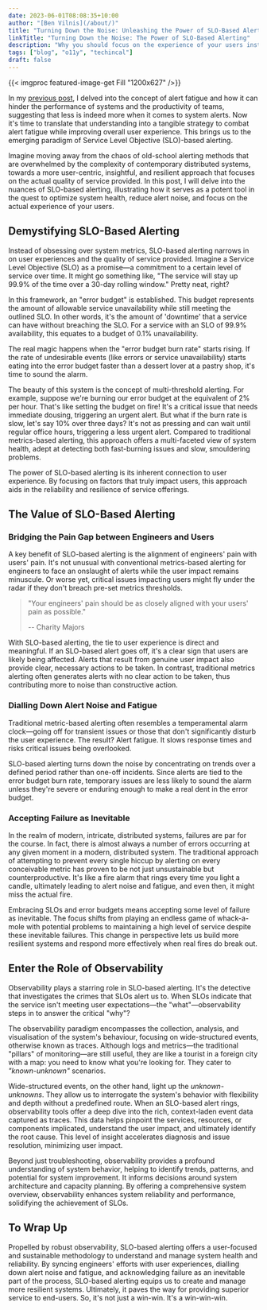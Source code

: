 ```yaml
---
date: 2023-06-01T08:08:35+10:00
author: "[Ben Vilnis](/about/)"
title: "Turning Down the Noise: Unleashing the Power of SLO-Based Alerting for Superior User Experiences"
linkTitle: "Turning Down the Noise: The Power of SLO-Based Alerting"
description: "Why you should focus on the experience of your users instead of noisy metrics."
tags: ["blog", "o11y", "techincal"]
draft: false
---
```


<div class="center-text">

  {{< imgproc featured-image-get Fill "1200x627" />}}

  In my [previous post](https://bennysbytes.dev/blog/alert-fatigue-why-less-is-more/), I delved into the concept of alert fatigue and how it can hinder the performance of systems and the productivity of teams, suggesting that less is indeed more when it comes to system alerts. Now it's time to translate that understanding into a tangible strategy to combat alert fatigue while improving overall user experience. This brings us to the emerging paradigm of Service Level Objective (SLO)-based alerting.

  Imagine moving away from the chaos of old-school alerting methods that are overwhelmed by the complexity of contemporary distributed systems, towards a more user-centric, insightful, and resilient approach that focuses on the actual quality of service provided. In this post, I will delve into the nuances of SLO-based alerting, illustrating how it serves as a potent tool in the quest to optimize system health, reduce alert noise, and focus on the actual experience of your users.

  ## Demystifying SLO-Based Alerting

  Instead of obsessing over system metrics, SLO-based alerting narrows in on user experiences and the quality of service provided. Imagine a Service Level Objective (SLO) as a promise—a commitment to a certain level of service over time. It might go something like, "The service will stay up 99.9% of the time over a 30-day rolling window." Pretty neat, right?

  In this framework, an "error budget" is established. This budget represents the amount of allowable service unavailability while still meeting the outlined SLO. In other words, it's the amount of 'downtime' that a service can have without breaching the SLO. For a service with an SLO of 99.9% availability, this equates to a budget of 0.1% unavailability.

  The real magic happens when the "error budget burn rate" starts rising. If the rate of undesirable events (like errors or service unavailability) starts eating into the error budget faster than a dessert lover at a pastry shop, it's time to sound the alarm.

  The beauty of this system is the concept of multi-threshold alerting. For example, suppose we're burning our error budget at the equivalent of 2% per hour. That's like setting the budget on fire! It's a critical issue that needs immediate dousing, triggering an urgent alert. But what if the burn rate is slow, let's say 10% over three days? It's not as pressing and can wait until regular office hours, triggering a less urgent alert. Compared to traditional metrics-based alerting, this approach offers a multi-faceted view of system health, adept at detecting both fast-burning issues and slow, smouldering problems.

  The power of SLO-based alerting is its inherent connection to user experience. By focusing on factors that truly impact users, this approach aids in the reliability and resilience of service offerings.

  ## The Value of SLO-Based Alerting

  ### Bridging the Pain Gap between Engineers and Users

  A key benefit of SLO-based alerting is the alignment of engineers' pain with users' pain. It's not unusual with conventional metrics-based alerting for engineers to face an onslaught of alerts while the user impact remains minuscule. Or worse yet, critical issues impacting users might fly under the radar if they don't breach pre-set metrics thresholds.

  > "Your engineers' pain should be as closely aligned with your users' pain as possible."
  >
  >  -- Charity Majors

  With SLO-based alerting, the tie to user experience is direct and meaningful. If an SLO-based alert goes off, it's a clear sign that users are likely being affected. Alerts that result from genuine user impact also provide clear, necessary actions to be taken. In contrast, traditional metrics alerting often generates alerts with no clear action to be taken, thus contributing more to noise than constructive action.

  ### Dialling Down Alert Noise and Fatigue

  Traditional metric-based alerting often resembles a temperamental alarm clock—going off for transient issues or those that don't significantly disturb the user experience. The result? Alert fatigue. It slows response times and risks critical issues being overlooked.

  SLO-based alerting turns down the noise by concentrating on trends over a defined period rather than one-off incidents. Since alerts are tied to the error budget burn rate, temporary issues are less likely to sound the alarm unless they're severe or enduring enough to make a real dent in the error budget.

  ### Accepting Failure as Inevitable

  In the realm of modern, intricate, distributed systems, failures are par for the course. In fact, there is almost always a number of errors occurring at any given moment in a modern, distributed system. The traditional approach of attempting to prevent every single hiccup by alerting on every conceivable metric has proven to be not just unsustainable but counterproductive. It's like a fire alarm that rings every time you light a candle, ultimately leading to alert noise and fatigue, and even then, it might miss the actual fire.

  Embracing SLOs and error budgets means accepting some level of failure as inevitable. The focus shifts from playing an endless game of whack-a-mole with potential problems to maintaining a high level of service despite these inevitable failures. This change in perspective lets us build more resilient systems and respond more effectively when real fires do break out.

  ## Enter the Role of Observability

  Observability plays a starring role in SLO-based alerting. It's the detective that investigates the crimes that SLOs alert us to. When SLOs indicate that the service isn't meeting user expectations—the "what"—observability steps in to answer the critical "why"?

  The observability paradigm encompasses the collection, analysis, and visualisation of the system's behaviour, focusing on wide-structured events, otherwise known as traces. Although logs and metrics—the traditional "pillars" of monitoring—are still useful, they are like a tourist in a foreign city with a map: you need to know what you're looking for. They cater to _"known-unknown"_ scenarios.

  Wide-structured events, on the other hand, light up the _unknown-unknowns_. They allow us to interrogate the system's behavior with flexibility and depth without a predefined route. When an SLO-based alert rings, observability tools offer a deep dive into the rich, context-laden event data captured as traces. This data helps pinpoint the services, resources, or components implicated, understand the user impact, and ultimately identify the root cause. This level of insight accelerates diagnosis and issue resolution, minimizing user impact.

  Beyond just troubleshooting, observability provides a profound understanding of system behavior, helping to identify trends, patterns, and potential for system improvement. It informs decisions around system architecture and capacity planning. By offering a comprehensive system overview, observability enhances system reliability and performance, solidifying the achievement of SLOs.

  ## To Wrap Up

  Propelled by robust observability, SLO-based alerting offers a user-focused and sustainable methodology to understand and manage system health and reliability. By syncing engineers' efforts with user experiences, dialling down alert noise and fatigue, and acknowledging failure as an inevitable part of the process, SLO-based alerting equips us to create and manage more resilient systems. Ultimately, it paves the way for providing superior service to end-users. So, it's not just a win-win. It's a win-win-win.

</div>
